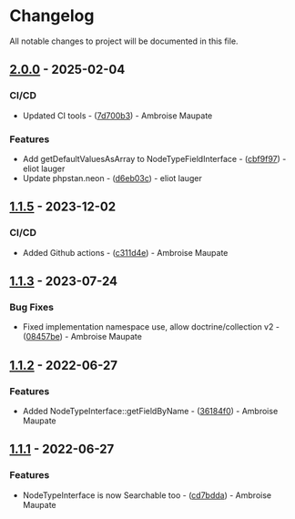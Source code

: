 # Changelog

All notable changes to project will be documented in this file.

## [2.0.0](https://github.com/roadiz/nodetype-contracts/compare/1.1.5...2.0.0) - 2025-02-04

### CI/CD

- Updated CI tools - ([7d700b3](https://github.com/roadiz/nodetype-contracts/commit/7d700b35d607131f153cc33f036a40c1ddc70810)) - Ambroise Maupate

### Features

- Add getDefaultValuesAsArray to NodeTypeFieldInterface - ([cbf9f97](https://github.com/roadiz/nodetype-contracts/commit/cbf9f978ee29b15a2f6dcb3ff6000c3853890e82)) - eliot lauger
- Update phpstan.neon - ([d6eb03c](https://github.com/roadiz/nodetype-contracts/commit/d6eb03c33c6723431fe0465176f1ec25a05c9d50)) - eliot lauger

## [1.1.5](https://github.com/roadiz/nodetype-contracts/compare/1.1.4...1.1.5) - 2023-12-02

### CI/CD

- Added Github actions - ([c311d4e](https://github.com/roadiz/nodetype-contracts/commit/c311d4ebfb8bb940ae4d66457b86ba6bd06ffd7b)) - Ambroise Maupate

## [1.1.3](https://github.com/roadiz/nodetype-contracts/compare/1.1.2...1.1.3) - 2023-07-24

### Bug Fixes

- Fixed implementation namespace use, allow doctrine/collection v2 - ([08457be](https://github.com/roadiz/nodetype-contracts/commit/08457be0f205f47d63071c02c8bcb9ad26d8c1b0)) - Ambroise Maupate

## [1.1.2](https://github.com/roadiz/nodetype-contracts/compare/1.1.1...1.1.2) - 2022-06-27

### Features

- Added NodeTypeInterface::getFieldByName - ([36184f0](https://github.com/roadiz/nodetype-contracts/commit/36184f014f3316ec49ac18b10cbdbb8a2a1eceec)) - Ambroise Maupate

## [1.1.1](https://github.com/roadiz/nodetype-contracts/compare/1.1.0...1.1.1) - 2022-06-27

### Features

- NodeTypeInterface is now Searchable too - ([cd7bdda](https://github.com/roadiz/nodetype-contracts/commit/cd7bdda5871a6b448ffa570abfd32b99b657418a)) - Ambroise Maupate

<!-- generated by git-cliff -->
